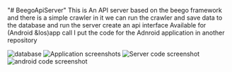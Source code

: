 "# BeegoApiServer" 
This is An API server based on the beego framework
and there is a simple crawler in it
we can run the crawler and save data to the database
and run the server create an api interface Available for (Android &Ios)app call
I put the code for the Adnroid application in another repository

![database ](https://i.imgur.com/TijpVWt.png)
![Application screenshots](https://i.imgur.com/fPgEjSB.png)
![Server code screenshot](https://i.imgur.com/B4p1eD5.png)
![android code screenshot](https://i.imgur.com/1FX6BL4.png)